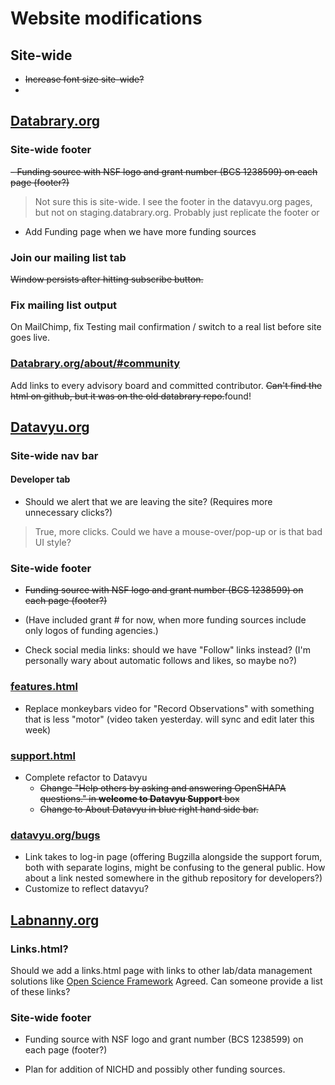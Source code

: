 # Website modifications

## Site-wide

- ~~Increase font size site-wide?~~
-
## [Databrary.org](http://databrary.org)

### Site-wide footer

~~- Funding source with NSF logo and grant number (BCS 1238599) on each page (footer?)~~
 >Not sure this is site-wide. I see the footer in the datavyu.org pages, but not on staging.databrary.org. Probably just replicate the footer or 

- Add Funding page when we have more funding sources

### Join our mailing list tab

~~Window persists after hitting subscribe button.~~

### Fix mailing list output

On MailChimp, fix Testing mail confirmation / switch to a real list before site goes live.


### [Databrary.org/about/#community](http://staging.databrary.org/about/#community)

Add links to every advisory board and committed contributor. ~~Can't find the html on github, but it was on the old databrary repo.~~found! 

## [Datavyu.org](http://datavyu.org)

### Site-wide nav bar

#### Developer tab

- Should we alert that we are leaving the site? (Requires more unnecessary clicks?)

> True, more clicks. Could we have a mouse-over/pop-up or is that bad UI style?

### Site-wide footer

- ~~Funding source with NSF logo and grant number (BCS 1238599) on each page (footer?)~~

- (Have included grant # for now, when more funding sources include only logos of funding agencies.)

- Check social media links: should we have "Follow" links instead? (I'm personally wary about automatic follows and likes, so maybe no?)  

### [features.html](http://datavyu.org/features.html)

- Replace monkeybars video for "Record Observations" with something that is less "motor" (video taken yesterday. will sync and edit later this week)

### [support.html](http://datavyu.org/support.html)

- Complete refactor to Datavyu
	- ~~Change "Help others by asking and answering OpenSHAPA questions." in **welcome to Datavyu Support** box~~
	- ~~Change to About Datavyu in blue right hand side bar.~~
	 	
### [datavyu.org/bugs](http://datavyu.org/bugs/)

- Link takes to log-in page (offering Bugzilla alongside the support forum, both with separate logins, might be confusing to the general public. How about a link nested somewhere in the github repository for developers?)
- Customize to reflect datavyu?


## [Labnanny.org](http://labnanny.org)

### Links.html?

Should we add a links.html page with links to other lab/data management solutions like [Open Science Framework](http://openscienceframework.org/)
Agreed. Can someone provide a list of these links?

### Site-wide footer

- Funding source with NSF logo and grant number (BCS 1238599) on each page (footer?)

- Plan for addition of NICHD and possibly other funding sources.
